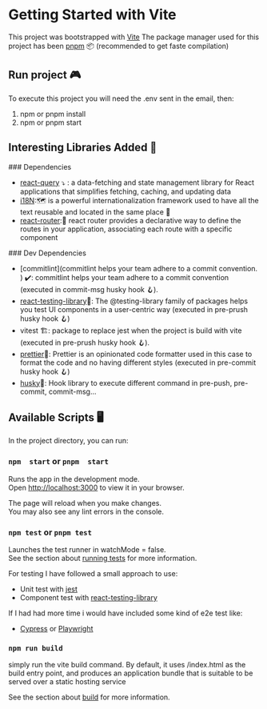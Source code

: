 # Getting Started with Vite

This project was bootstrapped with [Vite](https://vitejs.dev/)
The package manager used for this project has been [pnpm]('https://pnpm.io/es/') 📦 (recommended to get faste compilation)

## Run project 🎮
To execute this project you will need the .env sent in the email, then: 

1) npm or pnpm install
2) npm or pnpm start

## Interesting Libraries Added 📘 

### Dependencies
- [react-query](https://tanstack.com/query/v4/docs/react/overview) ⤵️ : a data-fetching and state management library for React applications that simplifies fetching, caching, and updating data 
- [i18N](https://react.i18next.com/):🗺️  is a powerful internationalization framework used to have all the text reusable and located in the same place 📖
- [react-router](https://reactrouter.com/en/main):🚗 react router provides a declarative way to define the routes in your application, associating each route with a specific component 


### Dev Dependencies

- [commitlint](commitlint helps your team adhere to a commit convention. ) ✔️: commitlint helps your team adhere to a commit convention (executed in commit-msg husky hook 🪝). 
- [react-testing-library](https://testing-library.com/docs/react-testing-library/intro/)🐙: The @testing-library family of packages helps you test UI components in a user-centric way (executed in pre-prush husky hook 🪝)
- vitest 🏗️: package to replace jest when the project is build with vite (executed in pre-prush husky hook 🪝).
- [prettier](https://prettier.io/)🎨: Prettier is an opinionated code formatter used in this case to format the code and no having different styles (executed in pre-commit husky hook 🪝)
- [husky](https://github.com/typicode/husky)🐶: Hook library to execute different command in pre-push, pre-commit, commit-msg...

## Available Scripts 🖥️

In the project directory, you can run:

### `npm  start` or `pnpm  start`

Runs the app in the development mode.\
Open [http://localhost:3000](http://localhost:3000) to view it in your browser.

The page will reload when you make changes.\
You may also see any lint errors in the console.

### `npm test` or `pnpm test`

Launches the test runner in watchMode = false.\
See the section about [running tests](https://vitest.dev/api/) for more information.

For testing I have followed a small approach to use: 

- Unit test with [jest](https://jestjs.io/es-ES/)
- Component test with [react-testing-library](https://testing-library.com/docs/react-testing-library/intro/)

If I had had more time i would have included some kind of e2e test like:

- [Cypress](https://www.cypress.io/) or [Playwright](https://playwright.dev/)

### `npm run build`

simply run the vite build command. By default, it uses <root>/index.html as the build entry point, 
and produces an application bundle that is suitable to be served over a static hosting service

See the section about [build](https://vitejs.dev/guide/build.html) for more information.



